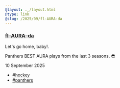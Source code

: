 ```yaml
---
@layout: ._/layout.html
@type: link
@slug: /2025/09/fl-AURA-da
---
```

### [fl–AURA–da](https://www.youtube.com/watch?v=RXawsHY1apQ)

<aside>Let's go home, baby!.</aside>

Panthers BEST AURA plays from the last 3 seasons. 😎

<!-- @include ._/youtube.html @id: RXawsHY1apQ -->

<time>10 September 2025</time>
- [#hockey](/topics/hockey)
- [#panthers](/topics/panthers)
